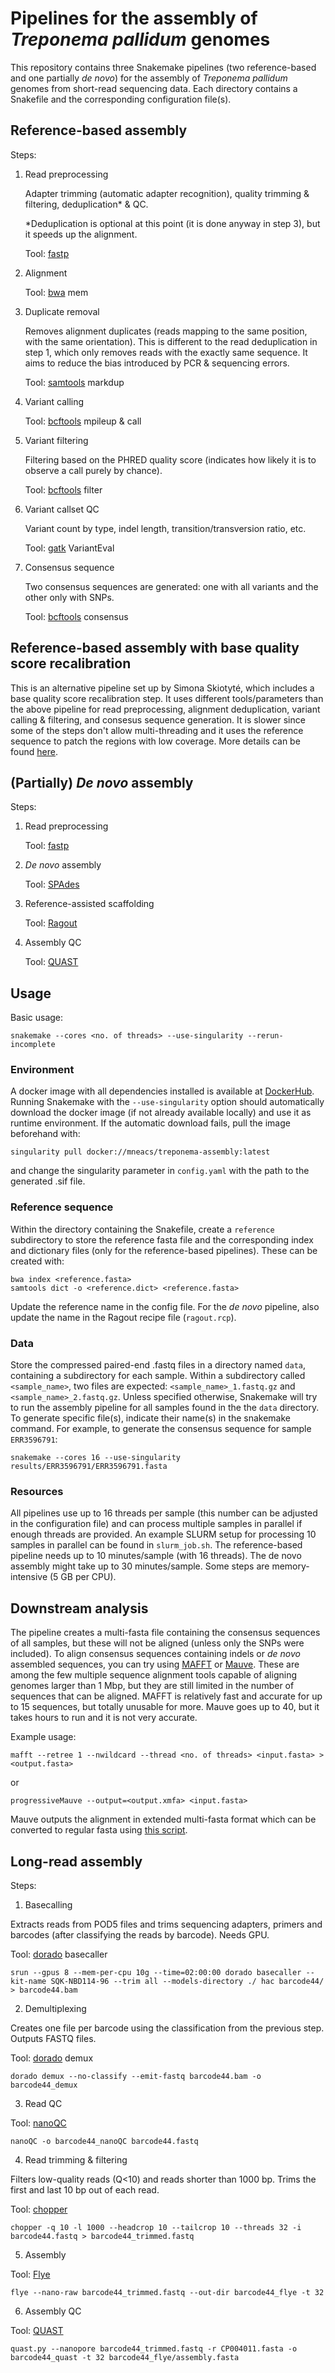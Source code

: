 # Pipelines for the assembly of *Treponema pallidum* genomes
This repository contains three Snakemake pipelines (two reference-based and one partially *de novo*) for the assembly of *Treponema pallidum* genomes from short-read sequencing data. Each directory contains a Snakefile and the corresponding configuration file(s). 

## Reference-based assembly
Steps:
1. Read preprocessing
   
   Adapter trimming (automatic adapter recognition), quality trimming & filtering, deduplication\* & QC. 
   
   \*Deduplication is optional at this point (it is done anyway in step 3), but it speeds up the alignment.
   
   Tool: [fastp](https://academic.oup.com/bioinformatics/article/34/17/i884/5093234)

2. Alignment 
   
   Tool: [bwa](https://github.com/lh3/bwa) mem
3. Duplicate removal
   
   Removes alignment duplicates (reads mapping to the same position, with the same orientation). This is different to the read deduplication in step 1, which only removes reads with the exactly same sequence. It aims to reduce the bias introduced by PCR & sequencing errors.
   
   Tool: [samtools](https://academic.oup.com/gigascience/article/10/2/giab008/6137722) markdup

4. Variant calling
   
   Tool: [bcftools](https://academic.oup.com/gigascience/article/10/2/giab008/6137722) mpileup & call

5. Variant filtering
   
   Filtering based on the PHRED quality score (indicates how likely it is to observe a call purely by chance). 
   
   Tool: [bcftools](https://academic.oup.com/gigascience/article/10/2/giab008/6137722) filter

6. Variant callset QC
   
   Variant count by type, indel length, transition/transversion ratio, etc.
   
   Tool: [gatk](https://gatk.broadinstitute.org/hc/en-us) VariantEval

7. Consensus sequence
   
   Two consensus sequences are generated: one with all variants and the other only with SNPs. 
   
   Tool: [bcftools](https://academic.oup.com/gigascience/article/10/2/giab008/6137722) consensus

## Reference-based assembly with base quality score recalibration
This is an alternative pipeline set up by Simona Skiotyté, which includes a base quality score recalibration step. It uses different tools/parameters than the above pipeline for read preprocessing, alignment deduplication, variant calling & filtering, and consesus sequence generation. It is slower since some of the steps don't allow multi-threading and it uses the reference sequence to patch the regions with low coverage. More details can be found [here](https://github.com/laduplessis/treponema_pallidum_simona).

## (Partially) *De novo* assembly
Steps:
1. Read preprocessing

   Tool: [fastp](https://academic.oup.com/bioinformatics/article/34/17/i884/5093234)

2. *De novo* assembly

   Tool: [SPAdes](https://pmc.ncbi.nlm.nih.gov/articles/PMC3342519/)

3. Reference-assisted scaffolding

   Tool: [Ragout](https://academic.oup.com/bioinformatics/article/30/12/i302/388572)

4. Assembly QC

   Tool: [QUAST](https://academic.oup.com/bioinformatics/article/29/8/1072/228832)

## Usage
Basic usage:
```
snakemake --cores <no. of threads> --use-singularity --rerun-incomplete
```
### Environment
A docker image with all dependencies installed is available at [DockerHub](https://hub.docker.com/r/mneacs/treponema-assembly). Running Snakemake with the `--use-singularity` option should automatically download the docker image (if not already available locally) and use it as runtime environment. If the automatic download fails, pull the image beforehand with:
```
singularity pull docker://mneacs/treponema-assembly:latest
```
and change the singularity parameter in `config.yaml` with the path to the generated .sif file.

### Reference sequence
Within the directory containing the Snakefile, create a `reference` subdirectory to store the reference fasta file and the corresponding index and dictionary files (only for the reference-based pipelines). These can be created with:
```
bwa index <reference.fasta>
samtools dict -o <reference.dict> <reference.fasta>
```
Update the reference name in the config file. For the *de novo* pipeline, also update the name in the Ragout recipe file (`ragout.rcp`). 

### Data
Store the compressed paired-end .fastq files in a directory named `data`, containing a subdirectory for each sample. Within a subdirectory called `<sample_name>`, two files are expected: `<sample_name>_1.fastq.gz` and `<sample_name>_2.fastq.gz`. Unless specified otherwise, Snakemake will try to run the assembly pipeline for all samples found in the the `data` directory. To generate specific file(s), indicate their name(s) in the snakemake command. For example, to generate the consensus sequence for sample `ERR3596791`:
```
snakemake --cores 16 --use-singularity results/ERR3596791/ERR3596791.fasta
```
### Resources
All pipelines use up to 16 threads per sample (this number can be adjusted in the configuration file) and can process multiple samples in parallel if enough threads are provided. An example SLURM setup for processing 10 samples in parallel can be found in `slurm_job.sh`. The reference-based pipeline needs up to 10 minutes/sample (with 16 threads). The de novo assembly might take up to 30 minutes/sample. Some steps are memory-intensive (5 GB per CPU).

## Downstream analysis
The pipeline creates a multi-fasta file containing the consensus sequences of all samples, but these will not be aligned (unless only the SNPs were included). To align consensus sequences containing indels or *de novo* assembled sequences, you can try using [MAFFT](https://academic.oup.com/bib/article/20/4/1160/4106928) or [Mauve](https://pmc.ncbi.nlm.nih.gov/articles/PMC442156/). These are among the few multiple sequence alignment tools capable of aligning genomes larger than 1 Mbp, but they are still limited in the number of sequences that can be aligned. MAFFT is relatively fast and accurate for up to 15 sequences, but totally unusable for more. Mauve goes up to 40, but it takes hours to run and it is not very accurate. 

Example usage:
```
mafft --retree 1 --nwildcard --thread <no. of threads> <input.fasta> > <output.fasta>
```
or
```
progressiveMauve --output=<output.xmfa> <input.fasta>
```
Mauve outputs the alignment in extended multi-fasta format which can be converted to regular fasta using [this script](https://github.com/kjolley/seq_scripts/blob/master/xmfa2fasta.pl).

## Long-read assembly

Steps:
1. Basecalling

Extracts reads from POD5 files and trims sequencing adapters, primers and barcodes (after classifying the reads by barcode). Needs GPU.

Tool: [dorado](https://dorado-docs.readthedocs.io/en/latest/) basecaller
```
srun --gpus 8 --mem-per-cpu 10g --time=02:00:00 dorado basecaller --kit-name SQK-NBD114-96 --trim all --models-directory ./ hac barcode44/ > barcode44.bam
```
2. Demultiplexing

Creates one file per barcode using the classification from the previous step. Outputs FASTQ files.

Tool: [dorado](https://dorado-docs.readthedocs.io/en/latest/) demux
```
dorado demux --no-classify --emit-fastq barcode44.bam -o barcode44_demux
```
3. Read QC

Tool: [nanoQC](https://github.com/wdecoster/nanoQC)
```
nanoQC -o barcode44_nanoQC barcode44.fastq
```
4. Read trimming & filtering

Filters low-quality reads (Q<10) and reads shorter than 1000 bp. Trims the first and last 10 bp out of each read.

Tool: [chopper](https://github.com/wdecoster/chopper)
```
chopper -q 10 -l 1000 --headcrop 10 --tailcrop 10 --threads 32 -i barcode44.fastq > barcode44_trimmed.fastq
```
5. Assembly

Tool: [Flye](https://www.nature.com/articles/s41587-019-0072-8)
```
flye --nano-raw barcode44_trimmed.fastq --out-dir barcode44_flye -t 32
```
6. Assembly QC

Tool: [QUAST](https://academic.oup.com/bioinformatics/article/29/8/1072/228832)
```
quast.py --nanopore barcode44_trimmed.fastq -r CP004011.fasta -o barcode44_quast -t 32 barcode44_flye/assembly.fasta
```